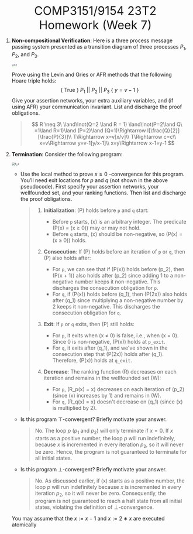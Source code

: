 <center><font size=6pt>COMP3151/9154 23T2 Homework (Week 7)</font></center>

1. **Non-compositional Verification**: Here is a three process message passing system presented as a transition diagram of three processes $P_1$, $P_2$, and $P_3$.

   <img src="/Users/enmmmmovo/Documents/Study/COMP3151/hw/material/6_1.png" alt="6_1" style="zoom:40%;" />

   Prove using the Levin and Gries or AFR methods that the following Hoare triple holds:
   $$
   \{\ \text{True}\ \}\ P_1\ ||\ P_2\ ||\ P_3\  \{\ y=v-1\ \}
   $$
   Give your assertion networks, your extra auxiliary variables, and (if using AFR) your communication invariant. List and discharge the proof obligations.

   > $$
   > R \neq 3\ \land\lnot(Q=2 \land R = 1) \land\lnot(P=2\land Q\ =1\land R=1)\land (P=2)\land (Q=1)\Rightarrow I[\frac{Q}{2}] [\frac{P}{3}]\\
   > T\Rightarrow x=v[x/v]\\
   > T\Rightarrow c=c\\
   > x=v\Rightarrow y=v-1[y/x-1]\\
   > x=y\Rightarrow x-1=y-1
   > $$

2. **Termination**: Consider the following program:

   <img src="/Users/enmmmmovo/Documents/Study/COMP3151/hw/material/6_2.png" alt="6_2" style="zoom:50%;" />

   - Use the local method to prove $x ≥ 0$ -convergence for this program. You’ll need exit locations for $p$ and $q$ (not shown in the above pseudocode). First specify your assertion networks, your wellfounded set, and your ranking functions. Then list and discharge the proof obligations. 
   
     > 1. **Initialization**: \(P\) holds before `p` and `q` start:
     >    - Before `p` starts, \(x\) is an arbitrary integer. The predicate \(P(x) = (x ≥ 0)\) may or may not hold.
     >    - Before `q` starts, \(x\) should be non-negative, so \(P(x) = (x ≥ 0)\) holds.
     >
     > 2. **Consecution**: If \(P\) holds before an iteration of `p` or `q`, then \(P\) also holds after:
     >    - For `p`, we can see that if \(P(x)\) holds before \(p_2\), then \(P(x + 1)\) also holds after \(p_2\) since adding 1 to a non-negative number keeps it non-negative. This discharges the consecution obligation for `p`.
     >    - For `q`, if \(P(x)\) holds before \(q_1\), then \(P(2x)\) also holds after \(q_1\) since multiplying a non-negative number by 2 keeps it non-negative. This discharges the consecution obligation for `q`.
     >
     > 3. **Exit**: If `p` or `q` exits, then \(P\) still holds:
     >    - For `p`, it exits when \(x ≠ 0\) is false, i.e., when \(x = 0\). Since 0 is non-negative, \(P(x)\) holds at `p_exit`.
     >    - For `q`, it exits after \(q_1\), and we've shown in the consecution step that \(P(2x)\) holds after \(q_1\). Therefore, \(P(x)\) holds at `q_exit`.
     >
     > 4. **Decrease**: The ranking function \(R\) decreases on each iteration and remains in the wellfounded set \(W\):
     >    - For `p`, \(R_p(x) = x\) decreases on each iteration of \(p_2\) (since \(x\) increases by 1) and remains in \(W\).
     >    - For `q`, \(R_q(x) = x\) doesn't decrease on \(q_1\) (since \(x\) is multiplied by 2).
   - Is this program $\top$-convergent? Briefly motivate your answer. 
   
     > No. The loop $p$ ($p_1$ and $p_2$) will only terminate if $x = 0$. If $x$ starts as a positive number, the loop $p$ will run indefinitely, because $x$ is incremented in every iteration $p_2$, so it will never be zero. Hence, the program is not guaranteed to terminate for all initial states. 
     >
   - Is this program $\bot$-convergent? Briefly motivate your answer.
   
     > No. As discussed earlier, if \(x\) starts as a positive number, the loop $p$ will run indefinitely because $x$ is incremented in every iteration $p_2$, so it will never be zero. Consequently, the program is not guaranteed to reach a halt state from all initial states, violating the definition of $\bot$-convergence. 
   
   You may assume that the $x := x−1$ and $x := 2∗x$ are executed atomically